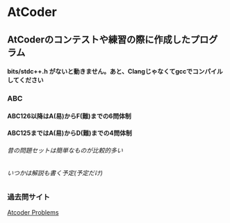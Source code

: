 # AtCoder
## AtCoderのコンテストや練習の際に作成したプログラム
#### bits/stdc++.h がないと動きません。あと、Clangじゃなくてgccでコンパイルしてください


### ABC
#### ABC126以降はA(易)からF(難)までの6問体制
#### ABC125まではA(易)からD(難)までの4問体制

###### 昔の問題セットは簡単なものが比較的多い
###### いつかは解説も書く予定(予定だけ)

### 過去問サイト
[Atcoder Problems](https://kenkoooo.com/atcoder/#/table/)


